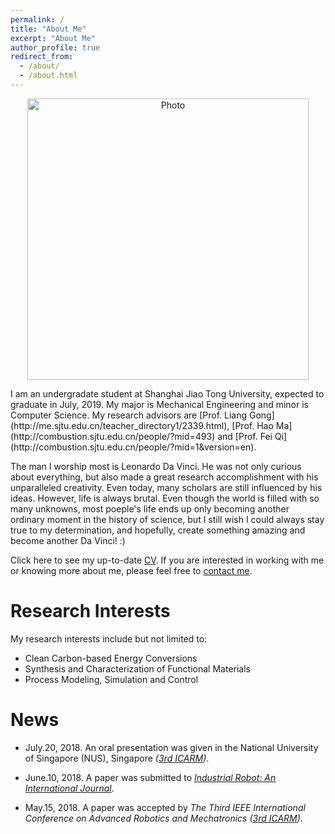 ```yaml
---
permalink: /
title: "About Me"
excerpt: "About Me"
author_profile: true
redirect_from: 
  - /about/
  - /about.html
---
```

<p align="center">
  <img src="https://lantaoyu.github.io/files/lantaoyu_img.jpg?raw=true" alt="Photo" style="width: 450px;"/> 
</p>
I am an undergradate student at Shanghai Jiao Tong University, expected to graduate in July, 2019. My major is Mechanical Engineering and minor is Computer Science. My research advisors are [Prof. Liang Gong](http://me.sjtu.edu.cn/teacher_directory1/2339.html), [Prof. Hao Ma](http://combustion.sjtu.edu.cn/people/?mid=493) and [Prof. Fei Qi](http://combustion.sjtu.edu.cn/people/?mid=1&version=en). 

The man I worship most is Leonardo Da Vinci. He was not only curious about everything, but also made a great research accomplishment with his unparalleled creativity. Even today, many scholars are still influenced by his ideas. However, life is always brutal. Even though the world is filled with so many unknowns, most poeple's life ends up only becoming another ordinary moment in the history of science, but I still wish I could always stay true to my determination, and hopefully, create something amazing and become another Da Vinci! :)

Click here to see my up-to-date [CV](https://github.com/Wenbin-Xu/Wenbin-Xu.github.io/blob/master/files/wenbinxu_cv.pdf). If you are interested in working with me or knowing more about me, please feel free to [contact me](wbxu1997@gmail.com).

# Research Interests
My research interests include but not limited to:
* Clean Carbon-based Energy Conversions
* Synthesis and Characterization of Functional Materials
* Process Modeling, Simulation and Control 

# News

* July.20, 2018. An oral presentation was given in the National University of Singapore (NUS), Singapore *([3rd ICARM](http://www.ieee-arm.org/))*.

* June.10, 2018. A paper was submitted to [*Industrial Robot: An International Journal*](https://www.emeraldinsight.com/loi/ir).

* May.15, 2018. A paper was accepted by *The Third IEEE International Conference on Advanced Robotics and Mechatronics ([3rd ICARM](http://www.ieee-arm.org/)).*
